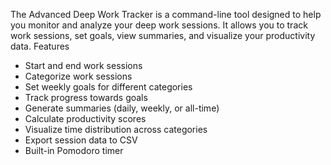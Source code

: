 The Advanced Deep Work Tracker is a command-line tool designed to help you monitor and analyze your deep work sessions. It allows you to track work sessions, set goals, view summaries, and visualize your productivity data.
 Features
- Start and end work sessions
- Categorize work sessions
- Set weekly goals for different categories
- Track progress towards goals
- Generate summaries (daily, weekly, or all-time)
- Calculate productivity scores
- Visualize time distribution across categories
- Export session data to CSV
- Built-in Pomodoro timer
